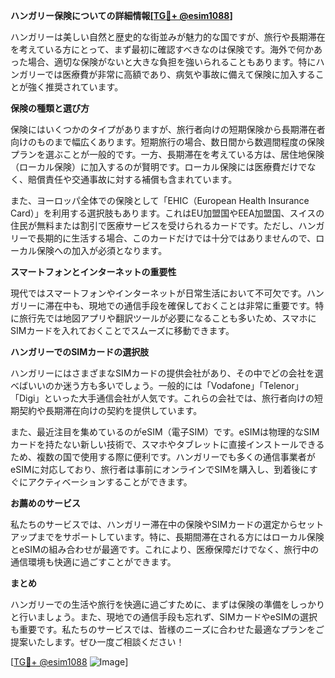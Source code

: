**ハンガリー保険についての詳細情報[[TG💪+ @esim1088](https://t.me/s/esim1088)]**

ハンガリーは美しい自然と歴史的な街並みが魅力的な国ですが、旅行や長期滞在を考えている方にとって、まず最初に確認すべきなのは保険です。海外で何かあった場合、適切な保険がないと大きな負担を強いられることもあります。特にハンガリーでは医療費が非常に高額であり、病気や事故に備えて保険に加入することが強く推奨されています。

**保険の種類と選び方**

保険にはいくつかのタイプがありますが、旅行者向けの短期保険から長期滞在者向けのものまで幅広くあります。短期旅行の場合、数日間から数週間程度の保険プランを選ぶことが一般的です。一方、長期滞在を考えている方は、居住地保険（ローカル保険）に加入するのが賢明です。ローカル保険には医療費だけでなく、賠償責任や交通事故に対する補償も含まれています。

また、ヨーロッパ全体での保険として「EHIC（European Health Insurance Card）」を利用する選択肢もあります。これはEU加盟国やEEA加盟国、スイスの住民が無料または割引で医療サービスを受けられるカードです。ただし、ハンガリーで長期的に生活する場合、このカードだけでは十分ではありませんので、ローカル保険への加入が必須となります。

**スマートフォンとインターネットの重要性**

現代ではスマートフォンやインターネットが日常生活において不可欠です。ハンガリーに滞在中も、現地での通信手段を確保しておくことは非常に重要です。特に旅行先では地図アプリや翻訳ツールが必要になることも多いため、スマホにSIMカードを入れておくことでスムーズに移動できます。

**ハンガリーでのSIMカードの選択肢**

ハンガリーにはさまざまなSIMカードの提供会社があり、その中でどの会社を選べばいいのか迷う方も多いでしょう。一般的には「Vodafone」「Telenor」「Digi」といった大手通信会社が人気です。これらの会社では、旅行者向けの短期契約や長期滞在向けの契約を提供しています。

また、最近注目を集めているのがeSIM（電子SIM）です。eSIMは物理的なSIMカードを持たない新しい技術で、スマホやタブレットに直接インストールできるため、複数の国で使用する際に便利です。ハンガリーでも多くの通信事業者がeSIMに対応しており、旅行者は事前にオンラインでSIMを購入し、到着後にすぐにアクティベーションすることができます。

**お薦めのサービス**

私たちのサービスでは、ハンガリー滞在中の保険やSIMカードの選定からセットアップまでをサポートしています。特に、長期間滞在される方にはローカル保険とeSIMの組み合わせが最適です。これにより、医療保障だけでなく、旅行中の通信環境も快適に過ごすことができます。

**まとめ**

ハンガリーでの生活や旅行を快適に過ごすために、まずは保険の準備をしっかりと行いましょう。また、現地での通信手段も忘れず、SIMカードやeSIMの選択も重要です。私たちのサービスでは、皆様のニーズに合わせた最適なプランをご提案いたします。ぜひ一度ご相談ください！

[[TG💪+ @esim1088](https://t.me/s/esim1088) ![Image](https://i.postimg.cc/Y0z9fWf4/image.png)]